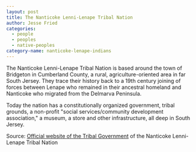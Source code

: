 ```yaml
---
layout: post
title: The Nanticoke Lenni-Lenape Tribal Nation
author: Jesse Fried
categories:
  - people
  - peoples
  - native-peoples
category-name: nanticoke-lenape-indians
---
```


The Nanticoke Lenni-Lenape Tribal Nation is based around the town of Bridgeton in Cumberland County, a rural, agriculture-oriented area in far South Jersey. They trace their history back to a 19th century joining of forces between Lenape who remained in their ancestral homeland and Nanticoke who migrated from the Delmarva Peninsula. 

Today the nation has a constitutionally organized government, tribal grounds, a non-profit "social services/community development association," a museum, a store and other infrastructure, all deep in South Jersey.

Source: <a href="http://nanticoke-lenapetribalnation.org/">Official website of the Tribal Government</a> of the Nanticoke Lenni-Lenape Tribal Nation

